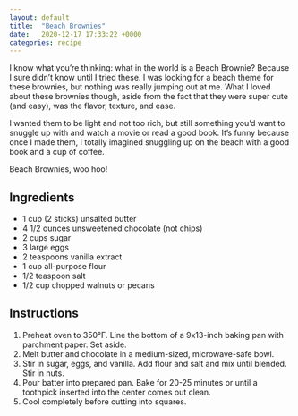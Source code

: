 ```yaml
---
layout: default
title:  "Beach Brownies"
date:   2020-12-17 17:33:22 +0000
categories: recipe
---
```

I know what you’re thinking: what in the world is a Beach Brownie? Because I sure didn’t know until I tried these. I was looking for a beach theme for these brownies, but nothing was really jumping out at me. What I loved about these brownies though, aside from the fact that they were super cute (and easy), was the flavor, texture, and ease.

I wanted them to be light and not too rich, but still something you’d want to snuggle up with and watch a movie or read a good book. It’s funny because once I made them, I totally imagined snuggling up on the beach with a good book and a cup of coffee.

Beach Brownies, woo hoo!


## Ingredients

- 1 cup (2 sticks) unsalted butter
- 4 1/2 ounces unsweetened chocolate (not chips)
- 2 cups sugar
- 3 large eggs
- 2 teaspoons vanilla extract
- 1 cup all-purpose flour
- 1/2 teaspoon salt
- 1/2 cup chopped walnuts or pecans

## Instructions

1. Preheat oven to 350°F. Line the bottom of a 9x13-inch baking pan with parchment paper. Set aside.
2. Melt butter and chocolate in a medium-sized, microwave-safe bowl.
3. Stir in sugar, eggs, and vanilla. Add flour and salt and mix until blended. Stir in nuts.
4. Pour batter into prepared pan. Bake for 20-25 minutes or until a toothpick inserted into the center comes out clean.
5. Cool completely before cutting into squares.

